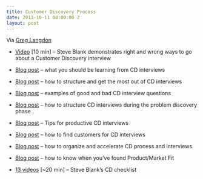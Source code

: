 ```yaml
---
title: Customer Discovery Process
date: 2013-10-11 00:00:00 Z
layout: post
---
```

 
<p>Via <a href="http://greglangdon.wordpress.com/" target="_blank">Greg Langdon</a></p>
<ul><li>
<p><a href="http://startupweekend.wistia.com/medias/tao3s8hf7l" target="_blank">Video</a> [10 min] – Steve Blank demonstrates right and wrong ways to go about a Customer Discovery interview</p>
</li>
<li>
<p><a href="http://www.cindyalvarez.com/communication/customer-development-interviews-how-to-what-you-should-be-learning" target="_blank">Blog post</a> – what you should be learning from CD interviews</p>
</li>
<li>
<p><a href="http://jasonevanish.com/2012/01/18/how-to-structure-and-get-the-most-out-of-customer-development-interviews/" target="_blank">Blog post</a> – how to structure and get the most out of CD interviews</p>
</li>
<li>
<p><a href="http://kevindewalt.com/2013/01/21/bad-customer-development-questions-and-how-to-avoid-my-mistakes/" target="_blank">Blog post</a> – examples of good and bad CD interview questions</p>
</li>
<li>
<p><a href="http://mikezornek.com/2013/03/22/running-lean-problem-interviews/" target="_blank">Blog post</a> – how to structure CD interviews during the problem discovery phase</p>
</li>
<li>
<p><a href="http://practicetrumpstheory.com/2013/10/how-to-interview-your-users-and-get-useful-feedback/" title="Tips for CD interviews" target="_blank">Blog post</a> – Tips for productive CD interviews</p>
</li>
<li>
<p><a href="http://jasonevanish.com/2013/08/11/95-ways-to-find-your-first-customers-for-customer-development-or-your-first-sale/" title="Finding customers for CD interviews" target="_blank">Blog post</a> – how to find customers for CD interviews</p>
</li>
<li>
<p><a href="http://kevindewalt.com/2013/02/02/accelerate-your-customer-development-how-to-quickly-get-dozens-of-interviews/" title="Accelerating the Customer Discovery interview process" target="_blank">Blog post</a> – how to organize and accelerate CD process and interviews</p>
</li>
<li>
<p><a href="http://startupmanagement.org/2013/08/23/productmarket-fit-is-a-continuum/" title="Finding Product Market Fit" target="_blank">Blog post</a> – how to know when you’ve found Product/Market Fit</p>
</li>
<li>
<p><a href="http://startupweekend.wistia.com/projects/zt618zz0r7" target="_blank">13 videos</a> [~20 min] – Steve Blank’s CD checklist</p>
</li>
</ul>
